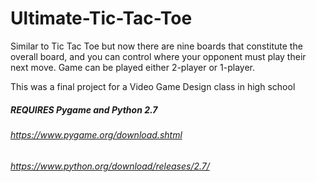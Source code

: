 # Ultimate-Tic-Tac-Toe
Similar to Tic Tac Toe but now there are nine boards that constitute the overall board, and you can control where your opponent must play their next move. Game can be played either 2-player or 1-player.

This was a final project for a Video Game Design class in high school

##### REQUIRES Pygame and Python 2.7
###### https://www.pygame.org/download.shtml
###### https://www.python.org/download/releases/2.7/
